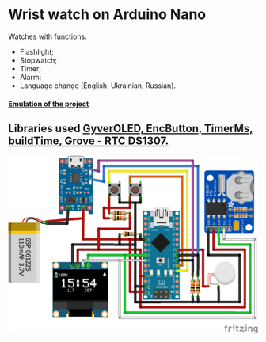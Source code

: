 # Wrist watch on Arduino Nano #
Watches with functions:
- Flashlight;
- Stopwatch;
- Timer;
- Alarm;
- Language change (English, Ukrainian, Russian).

#### <a href="https://wokwi.com/projects/369043834902791169">Emulation of the project</a>

## Libraries used <a href="https://github.com/GyverLibs/GyverOLED">GyverOLED, </a> <a href="https://github.com/GyverLibs/EncButton">EncButton, </a> <a href="https://github.com/GyverLibs/TimerMs">TimerMs, </a> <a href="https://github.com/GyverLibs/buildTime">buildTime, </a> <a href="https://github.com/Seeed-Studio/RTC_DS1307">Grove - RTC DS1307.</a>
<img src="https://github.com/boy4ik7/Wrist-watch/blob/main/Wrist%20watch_image.png?raw=true" width="800">

